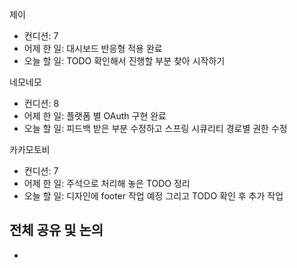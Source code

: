 
제이
- 컨디션: 7
- 어제 한 일: 대시보드 반응형 적용 완료
- 오늘 할 일: TODO 확인해서 진행할 부분 찾아 시작하기

네모네모
- 컨디션: 8
- 어제 한 일: 플랫폼 별 OAuth 구현 완료
- 오늘 할 일: 피드백 받은 부분 수정하고 스프링 시큐리티 경로별 권한 수정

카카모토비
- 컨디션: 7
- 어제 한 일: 주석으로 처리해 놓은 TODO 정리
- 오늘 할 일: 디자인에 footer 작업 예정 그리고 TODO 확인 후 추가 작업
## 전체 공유 및 논의
- 